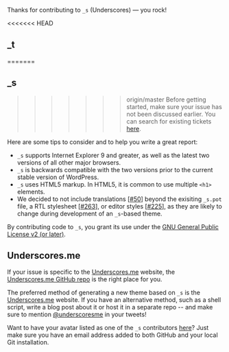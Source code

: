 Thanks for contributing to `_s` (Underscores) — you rock!

<<<<<<< HEAD
## _t
=======
## _s
>>>>>>> origin/master
Before getting started, make sure your issue has not been discussed earlier. You can search for existing tickets [here](https://github.com/Automattic/_s/search).

Here are some tips to consider and to help you write a great report:

* `_s` supports Internet Explorer 9 and greater, as well as the latest two versions of all other major browsers.
* `_s` is backwards compatible with the two versions prior to the current stable version of WordPress.
* `_s` uses HTML5 markup. In HTML5, it is common to use multiple `<h1>` elements.
* We decided to not include translations [[#50](https://github.com/Automattic/_s/pull/50)] beyond the exisiting `_s.pot` file, a RTL stylesheet [[#263](https://github.com/Automattic/_s/pull/263)], or editor styles [[#225](https://github.com/Automattic/_s/pull/225)], as they are likely to change during development of an `_s`-based theme.

By contributing code to `_s`, you grant its use under the [GNU General Public License v2 (or later)](http://www.gnu.org/licenses/gpl-2.0.html).

## Underscores.me
If your issue is specific to the [Underscores.me](http://underscores.me) website, the [Underscores.me GitHub repo](https://github.com/Automattic/underscores.me) is the right place for you.

The preferred method of generating a new theme based on `_s` is the [Underscores.me](http://underscores.me) website. If you have an alternative method, such as a shell script, write a blog post about it or host it in a separate repo -- and make sure to mention [@underscoresme](https://twitter.com/underscoresme) in your tweets!

Want to have your avatar listed as one of the `_s` contributors [here](http://underscores.me/#contribute)? Just make sure you have an email address added to both GitHub and your local Git installation.
